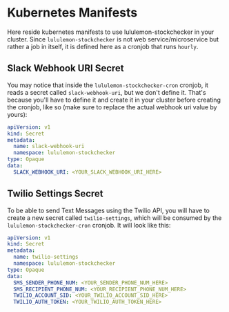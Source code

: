 # Kubernetes Manifests

Here reside kubernetes manifests to use lululemon-stockchecker in your cluster. 
Since `lululemon-stockchecker` is not web service/microservice but rather a job in itself, it is defined here as a cronjob that runs `hourly`.

## Slack Webhook URI Secret

You may notice that inside the `lululemon-stockchecker-cron` cronjob, it reads a secret called `slack-webhook-uri`, but we don't define it.
That's because you'll have to define it and create it in your cluster before creating the cronjob, like so (make sure to replace the actual webhook uri value by yours):

```yaml
apiVersion: v1
kind: Secret
metadata:
  name: slack-webhook-uri
  namespace: lululemon-stockchecker
type: Opaque
data:
  SLACK_WEBHOOK_URI: <YOUR_SLACK_WEBHOOK_URI_HERE>
```

## Twilio Settings Secret

To be able to send Text Messages using the Twilio API, you will have to create a new secret called `twilio-settings`, which will be consumed by the `lululemon-stockchecker-cron` cronjob. It will look like this:

```yaml
apiVersion: v1
kind: Secret
metadata:
  name: twilio-settings
  namespace: lululemon-stockchecker
type: Opaque
data:
  SMS_SENDER_PHONE_NUM: <YOUR_SENDER_PHONE_NUM_HERE>
  SMS_RECIPIENT_PHONE_NUM: <YOUR_RECIPIENT_PHONE_NUM_HERE>
  TWILIO_ACCOUNT_SID: <YOUR_TWILIO_ACCOUNT_SID_HERE>
  TWILIO_AUTH_TOKEN: <YOUR_TWILIO_AUTH_TOKEN_HERE>
```
